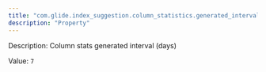 ```yaml
---
title: "com.glide.index_suggestion.column_statistics.generated_interval"
description: "Property"
---
```


Description: Column stats generated interval (days)

Value: `7`